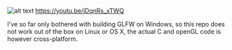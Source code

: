 ![alt text](https://pbs.twimg.com/media/EA2sOX5VAAAPdok?format=jpg&name=large)
https://youtu.be/jDqnRs_xTWQ

I've so far only bothered with building GLFW on Windows, so this repo does not work out of the box on Linux or OS X, the actual C and openGL code is however cross-platform.
